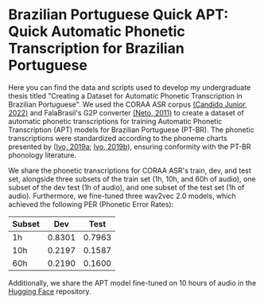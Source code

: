 # Brazilian Portuguese Quick APT: Quick Automatic Phonetic Transcription for Brazilian Portuguese

Here you can find the data and scripts used to develop my undergraduate thesis titled "Creating a Dataset for Automatic Phonetic Transcription in Brazilian Portuguese". We used the CORAA ASR corpus [(Candido Junior, 2022)](https://doi.org/10.1007/s10579-022-09621-4) and FalaBrasil's G2P converter [(Neto, 2011)](https://doi.org/10.1007/s13173-010-0023-1) to create a dataset of automatic phonetic transcriptions for training Automatic Phonetic Transcription (APT) models for Brazilian Portuguese (PT-BR). The phonetic transcriptions were standardized according to the phoneme charts presented by ([Ivo, 2019a](https://grad.letras.ufmg.br/arquivos/monitoria/Aula%2002%20apoio.pdf); [Ivo, 2019b](https://grad.letras.ufmg.br/arquivos/monitoria/Aula%2003%20apoio.pdf)), ensuring conformity with the PT-BR phonology literature.

We share the phonetic transcriptions for CORAA ASR's train, dev, and test set, alongside three subsets of the train set (1h, 10h, and 60h of audio), one subset of the dev test (1h of audio), and one subset of the test set (1h of audio). Furthermore, we fine-tuned three wav2vec 2.0 models, which achieved the following PER (Phonetic Error Rates):

| Subset | Dev    | Test   |
|--------|--------|--------|
| 1h     | 0.8301 | 0.7963 |
| 10h    | 0.2197 | 0.1587 |
| 60h    | 0.2190 | 0.1600 |

Additionally, we share the APT model fine-tuned on 10 hours of audio in the [Hugging Face](https://huggingface.co/caiocrocha/wav2vec2-large-xlsr-53-phoneme-portuguese) repository.
